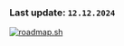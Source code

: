 ### Last update: **`12.12.2024`**

<a href="https://roadmap.sh"><img src="https://roadmap.sh/card/tall/649c3af1d99c9d67319d16a8?variant=dark&roadmaps=backend%2Cjavascript%2Cangular%2Cpython" alt="roadmap.sh"/></a>
